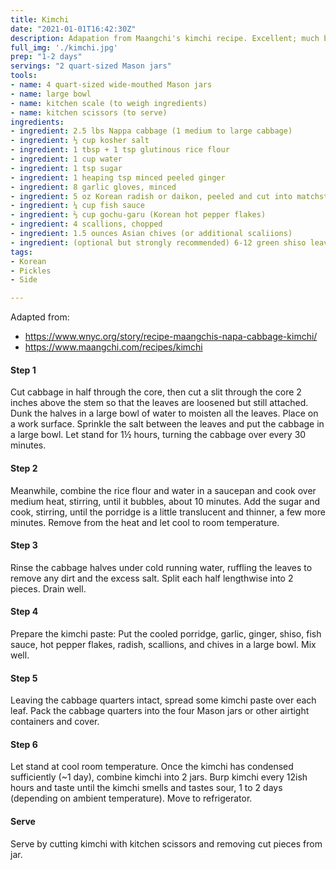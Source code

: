 ```yaml
---
title: Kimchi
date: "2021-01-01T16:42:30Z"
description: Adapation from Maangchi's kimchi recipe. Excellent; much better than store-bought.
full_img: './kimchi.jpg'
prep: "1-2 days"
servings: "2 quart-sized Mason jars"
tools:
- name: 4 quart-sized wide-mouthed Mason jars
- name: large bowl
- name: kitchen scale (to weigh ingredients)
- name: kitchen scissors (to serve) 
ingredients:
- ingredient: 2.5 lbs Nappa cabbage (1 medium to large cabbage)
- ingredient: ⅓ cup kosher salt
- ingredient: 1 tbsp + 1 tsp glutinous rice flour
- ingredient: 1 cup water
- ingredient: 1 tsp sugar
- ingredient: 1 heaping tsp minced peeled ginger
- ingredient: 8 garlic gloves, minced
- ingredient: 5 oz Korean radish or daikon, peeled and cut into matchsticks
- ingredient: ¼ cup fish sauce
- ingredient: ⅔ cup gochu-garu (Korean hot pepper flakes)
- ingredient: 4 scallions, chopped
- ingredient: 1.5 ounces Asian chives (or additional scaliions)
- ingredient: (optional but strongly recommended) 6-12 green shiso leaves, sliced into strips
tags:
- Korean
- Pickles
- Side

---
```


Adapted from:
  - https://www.wnyc.org/story/recipe-maangchis-napa-cabbage-kimchi/
  - https://www.maangchi.com/recipes/kimchi

#### Step 1

Cut cabbage in half through the core, then cut a slit through the core 2 inches above the stem so that the leaves are loosened but still attached. Dunk the halves in a large bowl of water to moisten all the leaves. Place on a work surface. Sprinkle the salt between the leaves and put the cabbage in a large bowl. Let stand for 1½ hours, turning the cabbage over every 30 minutes.

#### Step 2

Meanwhile, combine the rice flour and water in a saucepan and cook over medium heat, stirring, until it bubbles, about 10 minutes. Add the sugar and cook, stirring, until the porridge is a little translucent and thinner, a few more minutes. Remove from the heat and let cool to room temperature.

#### Step 3

Rinse the cabbage halves under cold running water, ruffling the leaves to remove any dirt and the excess salt. Split each half lengthwise into 2 pieces. Drain well.

#### Step 4

Prepare the kimchi paste: Put the cooled porridge, garlic, ginger, shiso, fish sauce, hot pepper flakes, radish, scallions, and chives in a large bowl. Mix well. 

#### Step 5

Leaving the cabbage quarters intact, spread some kimchi paste over each leaf. Pack the cabbage quarters into the four Mason jars or other airtight containers and cover. 

#### Step 6

Let stand at cool room temperature. Once the kimchi has condensed sufficiently (~1 day), combine kimchi into 2 jars. Burp kimchi every 12ish hours and taste until the kimchi smells and tastes sour, 1 to 2 days (depending on ambient temperature). Move to refrigerator. 

#### Serve

Serve by cutting kimchi with kitchen scissors and removing cut pieces from jar.

